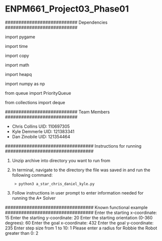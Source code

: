 # ENPM661_Project03_Phase01

###########################
Dependencies
###########################

import pygame 

import time 

import copy 

import math 

import heapq 

import numpy as np 

from queue import PriorityQueue 

from collections import deque 

###########################
Team Members
###########################

 - Chris Collins   UID: 110697305
 - Kyle Demmerle   UID: 121383341
 - Dan Zinobile    UID: 121354464
 
#################################
 Instructions for running
#################################
1) Unzip archive into directory you want to run from 
2) In terminal, navigate to the directory the file was saved in and run the following command:
   
        > python3 a_star_chris_daniel_kyle.py 

3) Follow instructions in user prompt to enter information needed for running the A* Solver


#################################
 Known functional example
#################################
Enter the starting x-coordinate: 15
Enter the starting y-coordinate: 20
Enter the starting orientation (0-360 degrees): 60
Enter the goal x-coordinate: 432
Enter the goal y-coordinate: 235
Enter step size from 1 to 10: 1
Please enter a radius for Robbie the Robot greater than 0: 2
